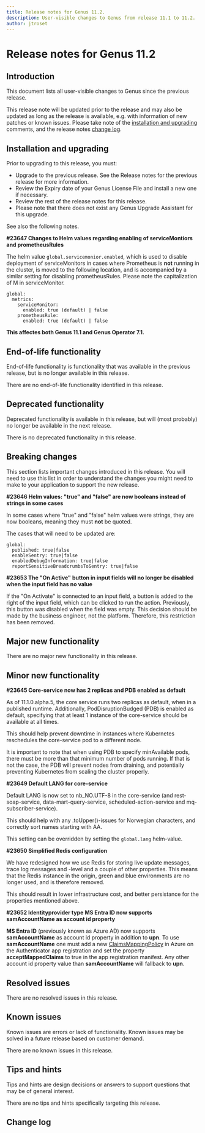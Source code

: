 ```yaml
---
title: Release notes for Genus 11.2.
description: User-visible changes to Genus from release 11.1 to 11.2.
author: jtroset
---
```


# Release notes for Genus 11.2

## Introduction

This document lists all user-visible changes to Genus since the previous release.

This release note will be updated prior to the release and may also be updated as long as the release is available, e.g. with information of new patches or known issues. Please take note of the [installation and upgrading](#installation-and-upgrading) comments, and the release notes [change log](#change-log).

## Installation and upgrading

Prior to upgrading to this release, you must:

- Upgrade to the previous release. See the Release notes for the previous release for more information.
- Review the Expiry date of your Genus License File and install a new one if necessary.
- Review the rest of the release notes for this release.
- Please note that there does not exist any Genus Upgrade Assistant for this upgrade.

<!--rntype01-start INSTALLATION / UPGRADE. DO NOT CHANGE THESE TAGS. ANY CHANGES BELOW WILL BE OVERWRITTEN.-->

See also the following notes.

<!--ID 7f3aca95-ae93-7aa9-d11e-5554973ab627 -->

**#23647 Changes to Helm values regarding enabling of serviceMontiors and prometheusRules**

The helm value `global.servicemonior.enabled`, which is used to disable deployment of serviceMonitors in cases where Prometheus is **not** running in the cluster, is moved to the following location, and is accompanied by a similar setting for disabling prometheusRules. Please note the capitalization of M in serviceMonitor.

```
global:
  metrics:
    serviceMonitor:
      enabled: true (default) | false
    prometheusRule:
      enabled: true (default) | false
```

**This affectes both Genus 11.1 and Genus Operator 7.1.**

<!--rntype01-end   INSTALLATION / UPGRADE. DO NOT CHANGE THESE TAGS. ANY CHANGES ABOVE WILL BE OVERWRITTEN.-->
<!-- release note type 2 is missing. That's ok.-->

## End-of-life functionality

End-of-life functionality is functionality that was available in the previous release, but is no longer available in this release.

<!--rntype03-start END-OF-LIFE. DO NOT CHANGE THESE TAGS. ANY CHANGES BELOW WILL BE OVERWRITTEN.-->

There are no end-of-life functionality identified in this release.

<!--rntype03-end   END-OF-LIFE. DO NOT CHANGE THESE TAGS. ANY CHANGES ABOVE WILL BE OVERWRITTEN.-->

## Deprecated functionality

Deprecated functionality is available in this release, but will (most probably) no longer be available in the next release.

<!--rntype04-start DEPRECATED. DO NOT CHANGE THESE TAGS. ANY CHANGES BELOW WILL BE OVERWRITTEN.-->

There is no deprecated functionality in this release.

<!--rntype04-end   DEPRECATED. DO NOT CHANGE THESE TAGS. ANY CHANGES ABOVE WILL BE OVERWRITTEN.-->

## Breaking changes

This section lists important changes introduced in this release. You will need to use this list in order to understand the changes you might need to make to your application to support the new release.

<!--rntype05-start BREAKING. DO NOT CHANGE THESE TAGS. ANY CHANGES BELOW WILL BE OVERWRITTEN.-->
<!--ID c4e93764-d55e-d323-2419-d2035038c2cc -->

**#23646 Helm values: "true" and "false" are now booleans instead of strings in some cases**

In some cases where "true" and "false" helm values were strings, they are now booleans, meaning they must **not** be quoted.

The cases that will need to be updated are:

```
global:
  published: true|false
  enableSentry: true|false
  enabledDebugInformation: true|false
  reportSensitiveBreadcrumbsToSentry: true|false

```

<!--ID b91ed3ea-7f8f-954e-5f6e-968bf38c629e -->

**#23653 The "On Active" button in input fields will no longer be disabled when the input field has no value**

If the "On Activate" is connected to an input field, a button is added to the right of the input field, which can be clicked to run the action. Previously, this button was disabled when the field was empty. This decision should be made by the business engineer, not the platform. Therefore, this restriction has been removed.

<!--rntype05-end   BREAKING. DO NOT CHANGE THESE TAGS. ANY CHANGES ABOVE WILL BE OVERWRITTEN.-->

## Major new functionality

<!--rntype06-start MAJOR. DO NOT CHANGE THESE TAGS. ANY CHANGES BELOW WILL BE OVERWRITTEN.-->

There are no major new functionality in this release.

<!--rntype06-end   MAJOR. DO NOT CHANGE THESE TAGS. ANY CHANGES ABOVE WILL BE OVERWRITTEN.-->

## Minor new functionality

<!--rntype07-start MINOR. DO NOT CHANGE THESE TAGS. ANY CHANGES BELOW WILL BE OVERWRITTEN.-->
<!--ID ef441a5c-e64f-a2a2-17f3-8e2b9f952886 -->

**#23645 Core-service now has 2 replicas and PDB enabled as default**

As of 11.1.0.alpha.5, the core service runs two replicas as default, when in a published runtime. Additionally, PodDisruptionBudged (PDB) is enabled as default, specifying that at least 1 instance of the core-service should be available at all times.

This should help prevent downtime in instances where Kubernetes reschedules the core-service pod to a different node.

It is important to note that when using PDB to specify minAvailable pods, there must be more than that minimum number of pods running. If that is not the case, the PDB will prevent nodes from draining, and potentially preventing Kubernetes from scaling the cluster properly.

<!--ID d72ecc5c-0b7f-76a6-e274-d93435058c6e -->

**#23649 Default LANG for core-service**

Default LANG is now set to nb_NO.UTF-8 in the core-service (and rest-soap-service, data-mart-query-service, scheduled-action-service and mq-subscriber-service).

This should help with any .toUpper()-issues for Norwegian characters, and correctly sort names starting with AA.

This setting can be overridden by setting the `global.lang` helm-value.

<!--ID b4db7a8c-4ba3-66fc-be1a-b2fac76e7292 -->

**#23650 Simplified Redis configuration**

We have redesigned how we use Redis for storing live update messages, trace log messages and -level and a couple of other properties. This means that the Redis instance in the origin, green and blue environments are no longer used, and is therefore removed.

This should result in lower infrastructure cost, and better persistance for the properties mentioned above.

<!--ID 1b8e02ac-a9c5-7460-8573-1d4db98750ef -->

**#23652 Identityprovider type MS Entra ID now supports samAccountName as account id property**

**MS Entra ID** (previously known as Azure AD) now supports **samAccountName** as account id property in addition to **upn**.
To use **samAccountName** one must add a new [ClaimsMappingPolicy](https://securecloud.blog/2019/06/06/add-samaccountname-to-azure-ad-access-token-jwt-with-claims-mapping-policy-and-avoiding-aadsts50146/) in Azure on the Authenticator app registration and set the property **acceptMappedClaims** to true in the app registration manifest.
Any other account id property value than **samAccountName** will fallback to **upn**.

<!--rntype07-end   MINOR. DO NOT CHANGE THESE TAGS. ANY CHANGES ABOVE WILL BE OVERWRITTEN.-->

## Resolved issues

<!--rntype08-start RESOLVED ISSUES. DO NOT CHANGE THESE TAGS. ANY CHANGES BELOW WILL BE OVERWRITTEN.-->

There are no resolved issues in this release.

<!--rntype08-end   RESOLVED ISSUES. DO NOT CHANGE THESE TAGS. ANY CHANGES ABOVE WILL BE OVERWRITTEN.-->

## Known issues

Known issues are errors or lack of functionality. Known issues may be solved in a future release based on customer demand.

<!--rntype09-start KNOWN ISSUES. DO NOT CHANGE THESE TAGS. ANY CHANGES BELOW WILL BE OVERWRITTEN.-->

There are no known issues in this release.

<!--rntype09-end   KNOWN ISSUES. DO NOT CHANGE THESE TAGS. ANY CHANGES ABOVE WILL BE OVERWRITTEN.-->

## Tips and hints

Tips and hints are design decisions or answers to support questions that may be of general interest.

There are no tips and hints specifically targeting this release.

## Change log

<!--changelog CHANGELOG. DO NOT CHANGE THIS TAG. ANY CHANGES BELOW WILL BE DELETED.-->

